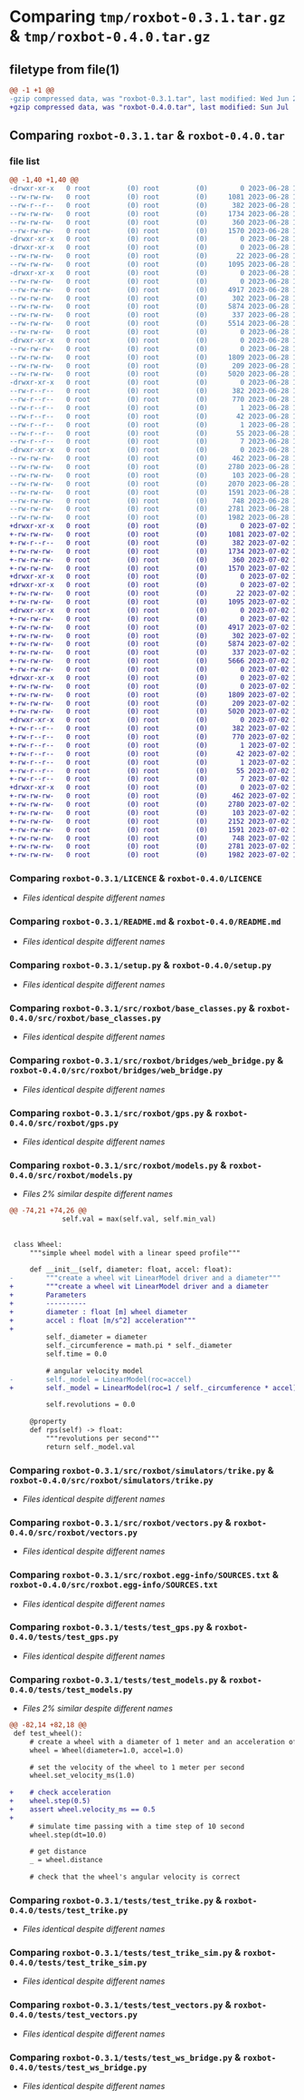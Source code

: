 # Comparing `tmp/roxbot-0.3.1.tar.gz` & `tmp/roxbot-0.4.0.tar.gz`

## filetype from file(1)

```diff
@@ -1 +1 @@
-gzip compressed data, was "roxbot-0.3.1.tar", last modified: Wed Jun 28 16:13:34 2023, max compression
+gzip compressed data, was "roxbot-0.4.0.tar", last modified: Sun Jul  2 18:55:29 2023, max compression
```

## Comparing `roxbot-0.3.1.tar` & `roxbot-0.4.0.tar`

### file list

```diff
@@ -1,40 +1,40 @@
-drwxr-xr-x   0 root         (0) root         (0)        0 2023-06-28 16:13:34.818577 roxbot-0.3.1/
--rw-rw-rw-   0 root         (0) root         (0)     1081 2023-06-28 16:13:23.000000 roxbot-0.3.1/LICENCE
--rw-r--r--   0 root         (0) root         (0)      382 2023-06-28 16:13:34.818577 roxbot-0.3.1/PKG-INFO
--rw-rw-rw-   0 root         (0) root         (0)     1734 2023-06-28 16:13:23.000000 roxbot-0.3.1/README.md
--rw-rw-rw-   0 root         (0) root         (0)      360 2023-06-28 16:13:34.819578 roxbot-0.3.1/setup.cfg
--rw-rw-rw-   0 root         (0) root         (0)     1570 2023-06-28 16:13:23.000000 roxbot-0.3.1/setup.py
-drwxr-xr-x   0 root         (0) root         (0)        0 2023-06-28 16:13:34.811578 roxbot-0.3.1/src/
-drwxr-xr-x   0 root         (0) root         (0)        0 2023-06-28 16:13:34.814577 roxbot-0.3.1/src/roxbot/
--rw-rw-rw-   0 root         (0) root         (0)       22 2023-06-28 16:13:23.000000 roxbot-0.3.1/src/roxbot/__init__.py
--rw-rw-rw-   0 root         (0) root         (0)     1095 2023-06-28 16:13:23.000000 roxbot-0.3.1/src/roxbot/base_classes.py
-drwxr-xr-x   0 root         (0) root         (0)        0 2023-06-28 16:13:34.816578 roxbot-0.3.1/src/roxbot/bridges/
--rw-rw-rw-   0 root         (0) root         (0)        0 2023-06-28 16:13:23.000000 roxbot-0.3.1/src/roxbot/bridges/__init__.py
--rw-rw-rw-   0 root         (0) root         (0)     4917 2023-06-28 16:13:23.000000 roxbot-0.3.1/src/roxbot/bridges/web_bridge.py
--rw-rw-rw-   0 root         (0) root         (0)      302 2023-06-28 16:13:23.000000 roxbot-0.3.1/src/roxbot/cli.py
--rw-rw-rw-   0 root         (0) root         (0)     5874 2023-06-28 16:13:23.000000 roxbot-0.3.1/src/roxbot/gps.py
--rw-rw-rw-   0 root         (0) root         (0)      337 2023-06-28 16:13:23.000000 roxbot-0.3.1/src/roxbot/interfaces.py
--rw-rw-rw-   0 root         (0) root         (0)     5514 2023-06-28 16:13:23.000000 roxbot-0.3.1/src/roxbot/models.py
--rw-rw-rw-   0 root         (0) root         (0)        0 2023-06-28 16:13:23.000000 roxbot-0.3.1/src/roxbot/py.typed
-drwxr-xr-x   0 root         (0) root         (0)        0 2023-06-28 16:13:34.816578 roxbot-0.3.1/src/roxbot/simulators/
--rw-rw-rw-   0 root         (0) root         (0)        0 2023-06-28 16:13:23.000000 roxbot-0.3.1/src/roxbot/simulators/__init__.py
--rw-rw-rw-   0 root         (0) root         (0)     1809 2023-06-28 16:13:23.000000 roxbot-0.3.1/src/roxbot/simulators/trike.py
--rw-rw-rw-   0 root         (0) root         (0)      209 2023-06-28 16:13:23.000000 roxbot-0.3.1/src/roxbot/utils.py
--rw-rw-rw-   0 root         (0) root         (0)     5020 2023-06-28 16:13:23.000000 roxbot-0.3.1/src/roxbot/vectors.py
-drwxr-xr-x   0 root         (0) root         (0)        0 2023-06-28 16:13:34.816578 roxbot-0.3.1/src/roxbot.egg-info/
--rw-r--r--   0 root         (0) root         (0)      382 2023-06-28 16:13:34.000000 roxbot-0.3.1/src/roxbot.egg-info/PKG-INFO
--rw-r--r--   0 root         (0) root         (0)      770 2023-06-28 16:13:34.000000 roxbot-0.3.1/src/roxbot.egg-info/SOURCES.txt
--rw-r--r--   0 root         (0) root         (0)        1 2023-06-28 16:13:34.000000 roxbot-0.3.1/src/roxbot.egg-info/dependency_links.txt
--rw-r--r--   0 root         (0) root         (0)       42 2023-06-28 16:13:34.000000 roxbot-0.3.1/src/roxbot.egg-info/entry_points.txt
--rw-r--r--   0 root         (0) root         (0)        1 2023-06-28 16:13:26.000000 roxbot-0.3.1/src/roxbot.egg-info/not-zip-safe
--rw-r--r--   0 root         (0) root         (0)       55 2023-06-28 16:13:34.000000 roxbot-0.3.1/src/roxbot.egg-info/requires.txt
--rw-r--r--   0 root         (0) root         (0)        7 2023-06-28 16:13:34.000000 roxbot-0.3.1/src/roxbot.egg-info/top_level.txt
-drwxr-xr-x   0 root         (0) root         (0)        0 2023-06-28 16:13:34.818577 roxbot-0.3.1/tests/
--rw-rw-rw-   0 root         (0) root         (0)      462 2023-06-28 16:13:23.000000 roxbot-0.3.1/tests/test_cli.py
--rw-rw-rw-   0 root         (0) root         (0)     2780 2023-06-28 16:13:23.000000 roxbot-0.3.1/tests/test_gps.py
--rw-rw-rw-   0 root         (0) root         (0)      103 2023-06-28 16:13:23.000000 roxbot-0.3.1/tests/test_interfaces.py
--rw-rw-rw-   0 root         (0) root         (0)     2070 2023-06-28 16:13:23.000000 roxbot-0.3.1/tests/test_models.py
--rw-rw-rw-   0 root         (0) root         (0)     1591 2023-06-28 16:13:23.000000 roxbot-0.3.1/tests/test_trike.py
--rw-rw-rw-   0 root         (0) root         (0)      748 2023-06-28 16:13:23.000000 roxbot-0.3.1/tests/test_trike_sim.py
--rw-rw-rw-   0 root         (0) root         (0)     2781 2023-06-28 16:13:23.000000 roxbot-0.3.1/tests/test_vectors.py
--rw-rw-rw-   0 root         (0) root         (0)     1982 2023-06-28 16:13:23.000000 roxbot-0.3.1/tests/test_ws_bridge.py
+drwxr-xr-x   0 root         (0) root         (0)        0 2023-07-02 18:55:29.285815 roxbot-0.4.0/
+-rw-rw-rw-   0 root         (0) root         (0)     1081 2023-07-02 18:55:17.000000 roxbot-0.4.0/LICENCE
+-rw-r--r--   0 root         (0) root         (0)      382 2023-07-02 18:55:29.285815 roxbot-0.4.0/PKG-INFO
+-rw-rw-rw-   0 root         (0) root         (0)     1734 2023-07-02 18:55:17.000000 roxbot-0.4.0/README.md
+-rw-rw-rw-   0 root         (0) root         (0)      360 2023-07-02 18:55:29.286815 roxbot-0.4.0/setup.cfg
+-rw-rw-rw-   0 root         (0) root         (0)     1570 2023-07-02 18:55:17.000000 roxbot-0.4.0/setup.py
+drwxr-xr-x   0 root         (0) root         (0)        0 2023-07-02 18:55:29.279815 roxbot-0.4.0/src/
+drwxr-xr-x   0 root         (0) root         (0)        0 2023-07-02 18:55:29.282815 roxbot-0.4.0/src/roxbot/
+-rw-rw-rw-   0 root         (0) root         (0)       22 2023-07-02 18:55:17.000000 roxbot-0.4.0/src/roxbot/__init__.py
+-rw-rw-rw-   0 root         (0) root         (0)     1095 2023-07-02 18:55:17.000000 roxbot-0.4.0/src/roxbot/base_classes.py
+drwxr-xr-x   0 root         (0) root         (0)        0 2023-07-02 18:55:29.283815 roxbot-0.4.0/src/roxbot/bridges/
+-rw-rw-rw-   0 root         (0) root         (0)        0 2023-07-02 18:55:17.000000 roxbot-0.4.0/src/roxbot/bridges/__init__.py
+-rw-rw-rw-   0 root         (0) root         (0)     4917 2023-07-02 18:55:17.000000 roxbot-0.4.0/src/roxbot/bridges/web_bridge.py
+-rw-rw-rw-   0 root         (0) root         (0)      302 2023-07-02 18:55:17.000000 roxbot-0.4.0/src/roxbot/cli.py
+-rw-rw-rw-   0 root         (0) root         (0)     5874 2023-07-02 18:55:17.000000 roxbot-0.4.0/src/roxbot/gps.py
+-rw-rw-rw-   0 root         (0) root         (0)      337 2023-07-02 18:55:17.000000 roxbot-0.4.0/src/roxbot/interfaces.py
+-rw-rw-rw-   0 root         (0) root         (0)     5666 2023-07-02 18:55:17.000000 roxbot-0.4.0/src/roxbot/models.py
+-rw-rw-rw-   0 root         (0) root         (0)        0 2023-07-02 18:55:17.000000 roxbot-0.4.0/src/roxbot/py.typed
+drwxr-xr-x   0 root         (0) root         (0)        0 2023-07-02 18:55:29.284815 roxbot-0.4.0/src/roxbot/simulators/
+-rw-rw-rw-   0 root         (0) root         (0)        0 2023-07-02 18:55:17.000000 roxbot-0.4.0/src/roxbot/simulators/__init__.py
+-rw-rw-rw-   0 root         (0) root         (0)     1809 2023-07-02 18:55:17.000000 roxbot-0.4.0/src/roxbot/simulators/trike.py
+-rw-rw-rw-   0 root         (0) root         (0)      209 2023-07-02 18:55:17.000000 roxbot-0.4.0/src/roxbot/utils.py
+-rw-rw-rw-   0 root         (0) root         (0)     5020 2023-07-02 18:55:17.000000 roxbot-0.4.0/src/roxbot/vectors.py
+drwxr-xr-x   0 root         (0) root         (0)        0 2023-07-02 18:55:29.283815 roxbot-0.4.0/src/roxbot.egg-info/
+-rw-r--r--   0 root         (0) root         (0)      382 2023-07-02 18:55:29.000000 roxbot-0.4.0/src/roxbot.egg-info/PKG-INFO
+-rw-r--r--   0 root         (0) root         (0)      770 2023-07-02 18:55:29.000000 roxbot-0.4.0/src/roxbot.egg-info/SOURCES.txt
+-rw-r--r--   0 root         (0) root         (0)        1 2023-07-02 18:55:29.000000 roxbot-0.4.0/src/roxbot.egg-info/dependency_links.txt
+-rw-r--r--   0 root         (0) root         (0)       42 2023-07-02 18:55:29.000000 roxbot-0.4.0/src/roxbot.egg-info/entry_points.txt
+-rw-r--r--   0 root         (0) root         (0)        1 2023-07-02 18:55:21.000000 roxbot-0.4.0/src/roxbot.egg-info/not-zip-safe
+-rw-r--r--   0 root         (0) root         (0)       55 2023-07-02 18:55:29.000000 roxbot-0.4.0/src/roxbot.egg-info/requires.txt
+-rw-r--r--   0 root         (0) root         (0)        7 2023-07-02 18:55:29.000000 roxbot-0.4.0/src/roxbot.egg-info/top_level.txt
+drwxr-xr-x   0 root         (0) root         (0)        0 2023-07-02 18:55:29.285815 roxbot-0.4.0/tests/
+-rw-rw-rw-   0 root         (0) root         (0)      462 2023-07-02 18:55:17.000000 roxbot-0.4.0/tests/test_cli.py
+-rw-rw-rw-   0 root         (0) root         (0)     2780 2023-07-02 18:55:17.000000 roxbot-0.4.0/tests/test_gps.py
+-rw-rw-rw-   0 root         (0) root         (0)      103 2023-07-02 18:55:17.000000 roxbot-0.4.0/tests/test_interfaces.py
+-rw-rw-rw-   0 root         (0) root         (0)     2152 2023-07-02 18:55:17.000000 roxbot-0.4.0/tests/test_models.py
+-rw-rw-rw-   0 root         (0) root         (0)     1591 2023-07-02 18:55:17.000000 roxbot-0.4.0/tests/test_trike.py
+-rw-rw-rw-   0 root         (0) root         (0)      748 2023-07-02 18:55:17.000000 roxbot-0.4.0/tests/test_trike_sim.py
+-rw-rw-rw-   0 root         (0) root         (0)     2781 2023-07-02 18:55:17.000000 roxbot-0.4.0/tests/test_vectors.py
+-rw-rw-rw-   0 root         (0) root         (0)     1982 2023-07-02 18:55:17.000000 roxbot-0.4.0/tests/test_ws_bridge.py
```

### Comparing `roxbot-0.3.1/LICENCE` & `roxbot-0.4.0/LICENCE`

 * *Files identical despite different names*

### Comparing `roxbot-0.3.1/README.md` & `roxbot-0.4.0/README.md`

 * *Files identical despite different names*

### Comparing `roxbot-0.3.1/setup.py` & `roxbot-0.4.0/setup.py`

 * *Files identical despite different names*

### Comparing `roxbot-0.3.1/src/roxbot/base_classes.py` & `roxbot-0.4.0/src/roxbot/base_classes.py`

 * *Files identical despite different names*

### Comparing `roxbot-0.3.1/src/roxbot/bridges/web_bridge.py` & `roxbot-0.4.0/src/roxbot/bridges/web_bridge.py`

 * *Files identical despite different names*

### Comparing `roxbot-0.3.1/src/roxbot/gps.py` & `roxbot-0.4.0/src/roxbot/gps.py`

 * *Files identical despite different names*

### Comparing `roxbot-0.3.1/src/roxbot/models.py` & `roxbot-0.4.0/src/roxbot/models.py`

 * *Files 2% similar despite different names*

```diff
@@ -74,21 +74,26 @@
             self.val = max(self.val, self.min_val)
 
 
 class Wheel:
     """simple wheel model with a linear speed profile"""
 
     def __init__(self, diameter: float, accel: float):
-        """create a wheel wit LinearModel driver and a diameter"""
+        """create a wheel wit LinearModel driver and a diameter
+        Parameters
+        ----------
+        diameter : float [m] wheel diameter
+        accel : float [m/s^2] acceleration"""
+
         self._diameter = diameter
         self._circumference = math.pi * self._diameter
         self.time = 0.0
 
         # angular velocity model
-        self._model = LinearModel(roc=accel)
+        self._model = LinearModel(roc=1 / self._circumference * accel)
 
         self.revolutions = 0.0
 
     @property
     def rps(self) -> float:
         """revolutions per second"""
         return self._model.val
```

### Comparing `roxbot-0.3.1/src/roxbot/simulators/trike.py` & `roxbot-0.4.0/src/roxbot/simulators/trike.py`

 * *Files identical despite different names*

### Comparing `roxbot-0.3.1/src/roxbot/vectors.py` & `roxbot-0.4.0/src/roxbot/vectors.py`

 * *Files identical despite different names*

### Comparing `roxbot-0.3.1/src/roxbot.egg-info/SOURCES.txt` & `roxbot-0.4.0/src/roxbot.egg-info/SOURCES.txt`

 * *Files identical despite different names*

### Comparing `roxbot-0.3.1/tests/test_gps.py` & `roxbot-0.4.0/tests/test_gps.py`

 * *Files identical despite different names*

### Comparing `roxbot-0.3.1/tests/test_models.py` & `roxbot-0.4.0/tests/test_models.py`

 * *Files 2% similar despite different names*

```diff
@@ -82,14 +82,18 @@
 def test_wheel():
     # create a wheel with a diameter of 1 meter and an acceleration of 1 radian per second squared # noqa
     wheel = Wheel(diameter=1.0, accel=1.0)
 
     # set the velocity of the wheel to 1 meter per second
     wheel.set_velocity_ms(1.0)
 
+    # check acceleration
+    wheel.step(0.5)
+    assert wheel.velocity_ms == 0.5
+
     # simulate time passing with a time step of 10 second
     wheel.step(dt=10.0)
 
     # get distance
     _ = wheel.distance
 
     # check that the wheel's angular velocity is correct
```

### Comparing `roxbot-0.3.1/tests/test_trike.py` & `roxbot-0.4.0/tests/test_trike.py`

 * *Files identical despite different names*

### Comparing `roxbot-0.3.1/tests/test_trike_sim.py` & `roxbot-0.4.0/tests/test_trike_sim.py`

 * *Files identical despite different names*

### Comparing `roxbot-0.3.1/tests/test_vectors.py` & `roxbot-0.4.0/tests/test_vectors.py`

 * *Files identical despite different names*

### Comparing `roxbot-0.3.1/tests/test_ws_bridge.py` & `roxbot-0.4.0/tests/test_ws_bridge.py`

 * *Files identical despite different names*


